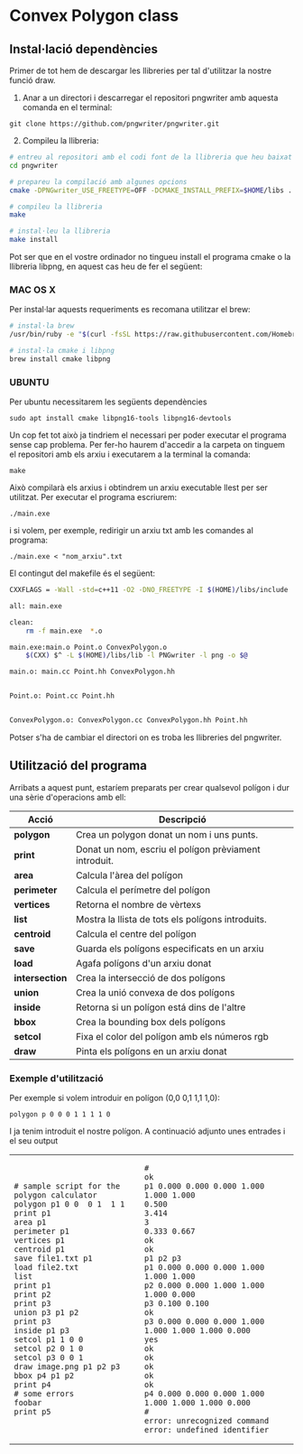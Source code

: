 # Convex Polygon class

## Instal·lació dependències

Primer de tot hem de descargar les llibreries per tal d'utilitzar la nostre funció draw.

1. Anar a un directori i descarregar el repositori pngwriter amb aquesta comanda en el terminal:

`git clone https://github.com/pngwriter/pngwriter.git`

2. Compileu la llibreria:

```bash
# entreu al repositori amb el codi font de la llibreria que heu baixat
cd pngwriter

# prepareu la compilació amb algunes opcions
cmake -DPNGwriter_USE_FREETYPE=OFF -DCMAKE_INSTALL_PREFIX=$HOME/libs .

# compileu la llibreria
make

# instal·leu la llibreria
make install
```
Pot ser que en el vostre ordinador no tingueu install el programa cmake o la llibreria libpng, en aquest cas heu de fer el següent:

### MAC OS X
Per instal·lar aquests requeriments es recomana utilitzar el brew:
```bash
# instal·la brew
/usr/bin/ruby -e "$(curl -fsSL https://raw.githubusercontent.com/Homebrew/install/master/install)"

# instal·la cmake i libpng
brew install cmake libpng
```

### UBUNTU
Per ubuntu necessitarem les següents dependències

`sudo apt install cmake libpng16-tools libpng16-devtools`

Un cop fet tot això ja tindriem el necessari per poder executar el programa sense cap problema. Per fer-ho haurem d'accedir a la carpeta on tinguem el repositori amb els arxiu i executarem a la terminal la comanda:

`make`

Això compilarà els arxius i obtindrem un arxiu executable llest per ser utilitzat.
Per executar el programa escriurem: 

`./main.exe`

i si volem, per exemple, redirigir un arxiu txt amb les comandes al programa:

`./main.exe < "nom_arxiu".txt`

El contingut del makefile és el següent:

```bash
CXXFLAGS = -Wall -std=c++11 -O2 -DNO_FREETYPE -I $(HOME)/libs/include 

all: main.exe

clean:
	rm -f main.exe  *.o

main.exe:main.o Point.o ConvexPolygon.o
	$(CXX) $^ -L $(HOME)/libs/lib -l PNGwriter -l png -o $@

main.o: main.cc Point.hh ConvexPolygon.hh


Point.o: Point.cc Point.hh


ConvexPolygon.o: ConvexPolygon.cc ConvexPolygon.hh Point.hh

```
Potser s'ha de cambiar el directori on es troba les llibreries del pngwriter.


## Utilització del programa

Arribats a aquest punt, estaríem preparats per crear qualsevol polígon i dur una sèrie d'operacions amb ell:

Acció | Descripció
----- | ----------
**polygon** | Crea un polygon donat un nom i uns punts.
**print** | Donat un nom, escriu el polígon prèviament introduit.
**area** | Calcula l'àrea del polígon
**perimeter** | Calcula el perímetre del polígon
**vertices** | Retorna el nombre de vèrtexs 
**list** | Mostra la llista de tots els polígons introduits.
**centroid** | Calcula el centre del polígon
**save** | Guarda els polígons especificats en un arxiu
**load** | Agafa polígons d'un arxiu donat
**intersection** | Crea la intersecció de dos polígons
**union** | Crea la unió convexa de dos polígons
**inside** | Retorna si un polígon está dins de l'altre
**bbox** | Crea la bounding box dels polígons
**setcol** | Fixa el color del polígon amb els números rgb  
**draw** | Pinta els polígons en un arxiu donat

### Exemple d'utilització

Per exemple si volem introduir en polígon (0,0 0,1 1,1 1,0):

`polygon p 0 0 0 1 1 1 1 0`

I ja tenim introduit el nostre polígon.
A continuació adjunto unes entrades i el seu output 

<table>
<tr>
<td>

```
# sample script for the polygon calculator
polygon p1 0 0  0 1  1 1
print p1
area p1
perimeter p1
vertices p1
centroid p1
save file1.txt p1
load file2.txt
list
print p1
print p2
print p3
union p3 p1 p2
print p3
inside p1 p3
setcol p1 1 0 0
setcol p2 0 1 0
setcol p3 0 0 1
draw image.png p1 p2 p3
bbox p4 p1 p2
print p4
# some errors
foobar
print p5
```

</td>
<td>

```
#
ok
p1 0.000 0.000 0.000 1.000 1.000 1.000
0.500
3.414
3
0.333 0.667
ok
ok
p1 p2 p3
p1 0.000 0.000 0.000 1.000 1.000 1.000
p2 0.000 0.000 1.000 1.000 1.000 0.000
p3 0.100 0.100
ok
p3 0.000 0.000 0.000 1.000 1.000 1.000 1.000 0.000
yes
ok
ok
ok
ok
ok
p4 0.000 0.000 0.000 1.000 1.000 1.000 1.000 0.000
#
error: unrecognized command
error: undefined identifier
```

</td>
</tr>
</table>
